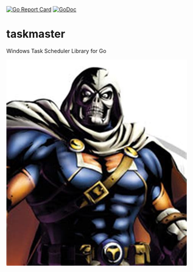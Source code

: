 [![Go Report Card](https://goreportcard.com/badge/github.com/capnspacehook/taskmaster)](https://goreportcard.com/report/github.com/capnspacehook/taskmaster)
[![GoDoc](https://godoc.org/github.com/capnspacehook/taskmaster?status.svg)](https://godoc.org/github.com/capnspacehook/taskmaster)

# taskmaster
Windows Task Scheduler Library for Go

![taskmaster villian](img/taskmaster.jpg "Taskmaster")
